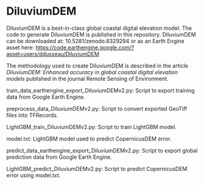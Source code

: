 # DiluviumDEM

DiluviumDEM is a best-in-class global coastal digital elevation model. The code to generate DiluviumDEM is published in this repository. DiluviumDEM can be downloaded at: 10.5281/zenodo.8329294 or as an Earth Engine asset here: https://code.earthengine.google.com/?asset=users/ddusseau/DiluviumDEM

The methodology used to create DiluviumDEM is described in the article *DiluviumDEM: Enhanced accuracy in global coastal digital elevation models* published in the journal Remote Sensing of Environment.

train_data_earthengine_export_DiluviumDEMv2.py: Script to export training data from Google Earth Engine.

preprocess_data_DiluviumDEMv2.py: Script to convert exported GeoTiff files into TFRecords.

LightGBM_train_DiluviumDEMv2.py: Script to train LightGBM model.

model.txt: LightGBM model used to predict CopernicusDEM error.

predict_data_earthengine_export_DiluviumDEMv2.py: Script to export global prediction data from Google Earth Engine.

LightGBM_predict_DiluviumDEMv2.py: Script to predict CopernicusDEM error using model.txt.
